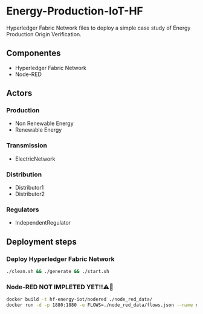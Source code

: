 # Energy-Production-IoT-HF
Hyperledger Fabric Network files to deploy a simple case study of Energy Production Origin Verification.

## Componentes
- Hyperledger Fabric Network
- Node-RED

## Actors

### Production
- Non Renewable Energy
- Renewable Energy

### Transmission
- ElectricNetwork

### Distribution
- Distributor1
- Distributor2

### Regulators
- IndependentRegulator


## Deployment steps

### Deploy Hyperledger Fabric Network

```bash
./clean.sh && ./generate && ./start.sh
```

### Node-RED NOT IMPLETED YET!!:warning::triangular_flag_on_post:

```bash
docker build -t hf-energy-iot/nodered ./node_red_data/
docker run -d -p 1880:1880 -e FLOWS=./node_red_data/flows.json --name node-red hf-energy-iot/nodered 
```
